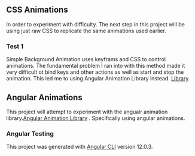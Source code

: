 

## CSS Animations 

In order to experiment with difficulty. The next step in this project will be using just raw CSS to replicate the same animations used earlier.

### Test 1 

Simple Background Animation uses keyframs and CSS to control animations. The fundamental problem I ran into with this method made it very difficult ot bind keys and other actions as well as start and stop the animation. This led me to using Angular Animation Library instead. [Library](https://angular.io/guide/animations) 

## Angular Animations 

This project will attempt to experiment with the angualr animation library.[Angular Animation Library](https://angular.io/guide/animations) .
Specifically using angular animations. 


### Angular Testing
This project was generated with [Angular CLI](https://github.com/angular/angular-cli) version 12.0.3.






